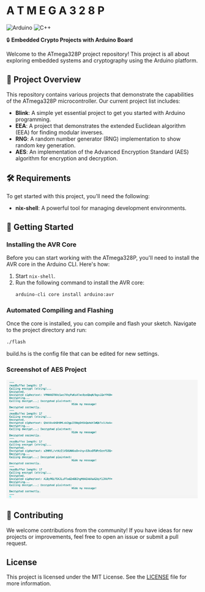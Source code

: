 # A T M E G A 3 2 8 P

![Arduino](https://img.shields.io/badge/Arduino-00979D?style=for-the-badge&logo=arduino&logoColor=white)
![C++](https://img.shields.io/badge/C++-00599C?style=for-the-badge&logo=c%2B%2B&logoColor=white)

🔒 **Embedded Crypto Projects with Arduino Board**

Welcome to the ATmega328P project repository! This project is all about exploring embedded systems and cryptography using the Arduino platform.

## 📜 Project Overview

This repository contains various projects that demonstrate the capabilities of the ATmega328P microcontroller. Our current project list includes:

- **Blink**: A simple yet essential project to get you started with Arduino programming.
- **EEA**: A project that demonstrates the extended Euclidean algorithm (EEA) for finding modular inverses.
- **RNG**: A random number generator (RNG) implementation to show random key generation. 
- **AES**: An implementation of the Advanced Encryption Standard (AES) algorithm for encryption and decryption.


## 🛠️ Requirements

To get started with this project, you'll need the following:

- **nix-shell**: A powerful tool for managing development environments.

## 🚀 Getting Started

### Installing the AVR Core

Before you can start working with the ATmega328P, you'll need to install the AVR core in the Arduino CLI. Here's how:

1. Start `nix-shell`.
2. Run the following command to install the AVR core:
   ```bash
   arduino-cli core install arduino:avr
   ```

### Automated Compiling and Flashing

Once the core is installed, you can compile and flash your sketch. Navigate to the project directory and run:

```bash
./flash
```

build.hs is the config file that can be edited for new settings.

### Screenshot of AES Project
<img src="./Screenshots/AES.png" width="500">

## 🤝 Contributing

We welcome contributions from the community! If you have ideas for new projects or improvements, feel free to open an issue or submit a pull request.

## License

This project is licensed under the MIT License. See the [LICENSE](LICENSE) file for more information.
